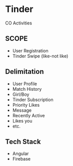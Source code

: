 # Tinder
CO Activities

## SCOPE
- User Registration
- Tinder Swipe (like-not like)

## Delimitation
- User Profile
- Match History
- Girl/Boy
- Tinder Subscription
- Priority Likes
- Message
- Recently Active
- Likes you
- etc.

## Tech Stack
- Angular
- Firebase
